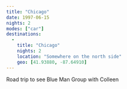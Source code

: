 ```yaml
---
title: "Chicago"
date: 1997-06-15
nights: 2
modes: ["car"]
destinations:
  -
    title: "Chicago"
    nights: 2
    location: "Somewhere on the north side"
    geo: [41.93880, -87.64910]
---
```


Road trip to see Blue Man Group with Colleen

